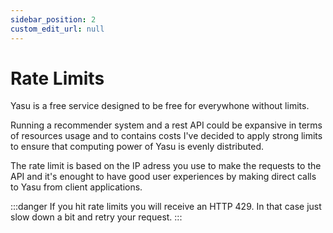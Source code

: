 ```yaml
---
sidebar_position: 2
custom_edit_url: null
---
```


# Rate Limits

Yasu is a free service designed to be free for everywhone without limits. 

Running a recommender system and a rest API could be expansive in terms of resources usage and to contains costs I've decided to apply strong limits to ensure that computing power of Yasu is evenly distributed.

The rate limit is based on the IP adress you use to make the requests to the API and it's enought to have good user experiences by making direct calls to Yasu from client applications.

:::danger
If you hit rate limits you will receive an HTTP 429. In that case just slow down a bit and retry your request. 
:::